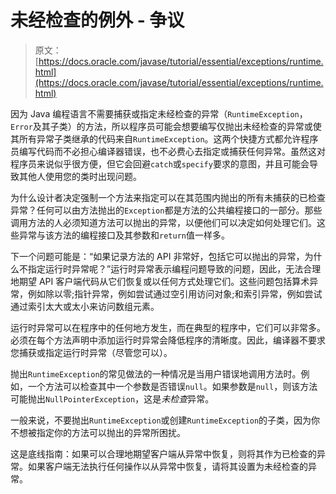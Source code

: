# 未经检查的例外 - 争议

> 原文： [https://docs.oracle.com/javase/tutorial/essential/exceptions/runtime.html](https://docs.oracle.com/javase/tutorial/essential/exceptions/runtime.html)

因为 Java 编程语言不需要捕获或指定未经检查的异常（`RuntimeException`，`Error`及其子类）的方法，所以程序员可能会想要编写仅抛出未经检查的异常或使其所有异常子类继承的代码来自`RuntimeException`。这两个快捷方式都允许程序员编写代码而不必担心编译器错误，也不必费心去指定或捕获任何异常。虽然这对程序员来说似乎很方便，但它会回避`catch`或`specify`要求的意图，并且可能会导致其他人使用您的类时出现问题。

为什么设计者决定强制一个方法来指定可以在其范围内抛出的所有未捕获的已检查异常？任何可以由方法抛出的`Exception`都是方法的公共编程接口的一部分。那些调用方法的人必须知道方法可以抛出的异常，以便他们可以决定如何处理它们。这些异常与该方法的编程接口及其参数和`return`值一样多。

下一个问题可能是：“如果记录方法的 API 非常好，包括它可以抛出的异常，为什么不指定运行时异常呢？”运行时异常表示编程问题导致的问题，因此，无法合理地期望 API 客户端代码从它们恢复或以任何方式处理它们。这些问题包括算术异常，例如除以零;指针异常，例如尝试通过空引用访问对象;和索引异常，例如尝试通过索引太大或太小来访问数组元素。

运行时异常可以在程序中的任何地方发生，而在典型的程序中，它们可以非常多。必须在每个方法声明中添加运行时异常会降低程序的清晰度。因此，编译器不要求您捕获或指定运行时异常（尽管您可以）。

抛出`RuntimeException`的常见做法的一种情况是当用户错误地调用方法时。例如，一个方法可以检查其中一个参数是否错误`null`。如果参数是`null`，则该方法可能抛出`NullPointerException`，这是*未检查*异常。

一般来说，不要抛出`RuntimeException`或创建`RuntimeException`的子类，因为你不想被指定你的方法可以抛出的异常所困扰。

这是底线指南：如果可以合理地期望客户端从异常中恢复，则将其作为已检查的异常。如果客户端无法执行任何操作以从异常中恢复，请将其设置为未经检查的异常。